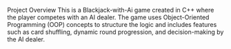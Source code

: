 Project Overview
 This is a Blackjack-with-Ai game created in C++  where the player competes with an AI dealer. The game uses Object-Oriented Programming (OOP) concepts to structure the logic and includes features such as card shuffling, dynamic round progression, and decision-making by the AI dealer.
 
